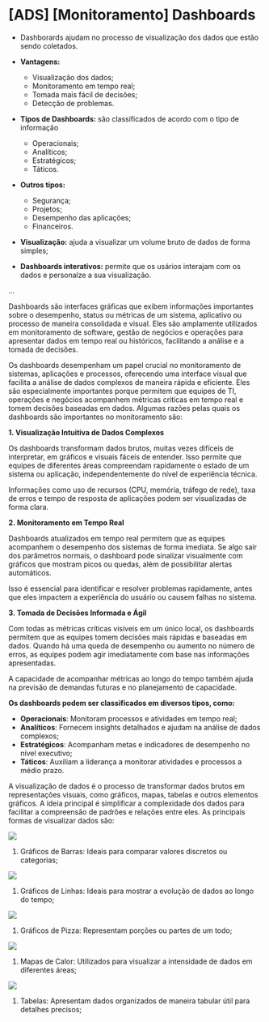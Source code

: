 # [ADS] [Monitoramento] Dashboards

- Dashborards ajudam no processo de visualização dos dados que estão sendo coletados.

- **Vantagens:**
    - Visualização dos dados;
    - Monitoramento em tempo real;
    - Tomada mais fácil de decisões;
    - Detecção de problemas.

- **Tipos de Dashboards:** são classificados de acordo com o tipo de informação
    - Operacionais;
    - Analíticos;
    - Estratégicos;
    - Táticos.

- **Outros tipos:**
    - Segurança;
    - Projetos;
    - Desempenho das aplicações;
    - Financeiros.

- **Visualização:** ajuda a visualizar um volume bruto de dados de forma simples;
- **Dashboards interativos:** permite que os usários interajam com os dados e personalze a sua visualização.

…

Dashboards são interfaces gráficas que exibem informações importantes sobre o desempenho, status ou métricas de um sistema, aplicativo ou processo de maneira consolidada e visual. Eles são amplamente utilizados em monitoramento de software, gestão de negócios e operações para apresentar dados em tempo real ou históricos, facilitando a análise e a tomada de decisões.

Os dashboards desempenham um papel crucial no monitoramento de sistemas, aplicações e processos, oferecendo uma interface visual que facilita a análise de dados complexos de maneira rápida e eficiente. Eles são especialmente importantes porque permitem que equipes de TI, operações e negócios acompanhem métricas críticas em tempo real e tomem decisões baseadas em dados. Algumas razões pelas quais os dashboards são importantes no monitoramento são:

**1. Visualização Intuitiva de Dados Complexos**

Os dashboards transformam dados brutos, muitas vezes difíceis de interpretar, em gráficos e visuais fáceis de entender. Isso permite que equipes de diferentes áreas compreendam rapidamente o estado de um sistema ou aplicação, independentemente do nível de experiência técnica.

Informações como uso de recursos (CPU, memória, tráfego de rede), taxa de erros e tempo de resposta de aplicações podem ser visualizadas de forma clara.

**2. Monitoramento em Tempo Real**

Dashboards atualizados em tempo real permitem que as equipes acompanhem o desempenho dos sistemas de forma imediata. Se algo sair dos parâmetros normais, o dashboard pode sinalizar visualmente com gráficos que mostram picos ou quedas, além de possibilitar alertas automáticos.

Isso é essencial para identificar e resolver problemas rapidamente, antes que eles impactem a experiência do usuário ou causem falhas no sistema.

**3. Tomada de Decisões Informada e Ágil**

Com todas as métricas críticas visíveis em um único local, os dashboards permitem que as equipes tomem decisões mais rápidas e baseadas em dados. Quando há uma queda de desempenho ou aumento no número de erros, as equipes podem agir imediatamente com base nas informações apresentadas.

A capacidade de acompanhar métricas ao longo do tempo também ajuda na previsão de demandas futuras e no planejamento de capacidade.

**Os dashboards podem ser classificados em diversos tipos, como:**

- **Operacionais**: Monitoram processos e atividades em tempo real;
- **Analíticos**: Fornecem insights detalhados e ajudam na análise de dados complexos;
- **Estratégicos**: Acompanham metas e indicadores de desempenho no nível executivo;
- **Táticos**: Auxiliam a liderança a monitorar atividades e processos a médio prazo.

A visualização de dados é o processo de transformar dados brutos em representações visuais, como gráficos, mapas, tabelas e outros elementos gráficos. A ideia principal é simplificar a complexidade dos dados para facilitar a compreensão de padrões e relações entre eles. As principais formas de visualizar dados são:

![](https://paperx-dex-assets.s3.sa-east-1.amazonaws.com/images/1736281525896-XoQonK4rVg.png)

1. Gráficos de Barras: Ideais para comparar valores discretos ou categorias;

![](https://paperx-dex-assets.s3.sa-east-1.amazonaws.com/images/1736281581554-DJMt0hnk7h.png)

1. Gráficos de Linhas: Ideais para mostrar a evolução de dados ao longo do tempo;

![](https://paperx-dex-assets.s3.sa-east-1.amazonaws.com/images/1736281639215-xDSMO89Cvc.png)

1. Gráficos de Pizza: Representam porções ou partes de um todo;

![](https://paperx-dex-assets.s3.sa-east-1.amazonaws.com/images/1736281689674-dyAIiykZfj.png)

1. Mapas de Calor: Utilizados para visualizar a intensidade de dados em diferentes áreas;

![](https://paperx-dex-assets.s3.sa-east-1.amazonaws.com/images/1736281741473-5BufKd30OQ.png)

1. Tabelas: Apresentam dados organizados de maneira tabular útil para detalhes precisos;